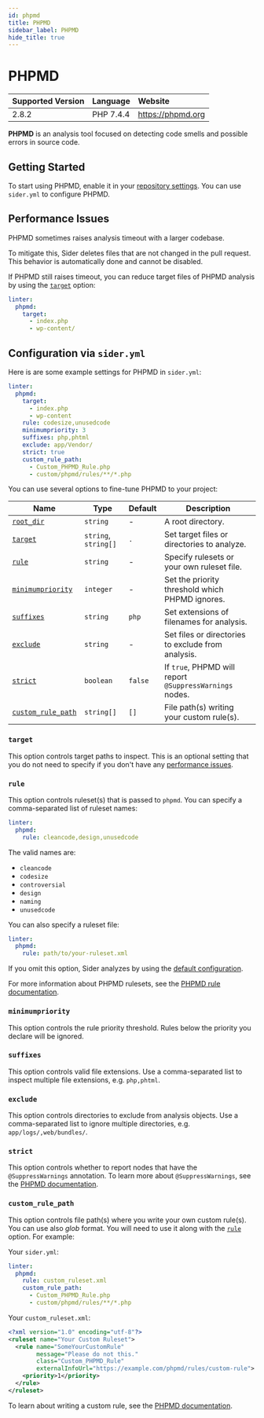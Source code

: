 ```yaml
---
id: phpmd
title: PHPMD
sidebar_label: PHPMD
hide_title: true
---
```


# PHPMD

| Supported Version | Language  | Website           |
| :---------------- | :-------- | :---------------- |
| 2.8.2             | PHP 7.4.4 | https://phpmd.org |

**PHPMD** is an analysis tool focused on detecting code smells and possible errors in source code.

## Getting Started

To start using PHPMD, enable it in your [repository settings](../../getting-started/repository-settings.md).
You can use `sider.yml` to configure PHPMD.

## Performance Issues

PHPMD sometimes raises analysis timeout with a larger codebase.

To mitigate this, Sider deletes files that are not changed in the pull request.
This behavior is automatically done and cannot be disabled.

If PHPMD still raises timeout, you can reduce target files of PHPMD analysis by using the [`target`](#target) option:

```yaml
linter:
  phpmd:
    target:
      - index.php
      - wp-content/
```

## Configuration via `sider.yml`

Here is are some example settings for PHPMD in `sider.yml`:

```yaml
linter:
  phpmd:
    target:
      - index.php
      - wp-content
    rule: codesize,unusedcode
    minimumpriority: 3
    suffixes: php,phtml
    exclude: app/Vendor/
    strict: true
    custom_rule_path:
      - Custom_PHPMD_Rule.php
      - custom/phpmd/rules/**/*.php
```

You can use several options to fine-tune PHPMD to your project:

| Name                                                                        | Type                 | Default | Description                                             |
| --------------------------------------------------------------------------- | -------------------- | ------- | ------------------------------------------------------- |
| [`root_dir`](../../getting-started/custom-configuration.md#root_dir-option) | `string`             | -       | A root directory.                                       |
| [`target`](#target)                                                         | `string`, `string[]` | `.`     | Set target files or directories to analyze.             |
| [`rule`](#rule)                                                             | `string`             | -       | Specify rulesets or your own ruleset file.              |
| [`minimumpriority`](#minimumpriority)                                       | `integer`            | -       | Set the priority threshold which PHPMD ignores.         |
| [`suffixes`](#suffixes)                                                     | `string`             | `php`   | Set extensions of filenames for analysis.               |
| [`exclude`](#exclude)                                                       | `string`             | -       | Set files or directories to exclude from analysis.      |
| [`strict`](#strict)                                                         | `boolean`            | `false` | If `true`, PHPMD will report `@SuppressWarnings` nodes. |
| [`custom_rule_path`](#custom_rule_path)                                     | `string[]`           | `[]`    | File path(s) writing your custom rule(s).               |

### `target`

This option controls target paths to inspect. This is an optional setting that you do not need to specify if you don't have any [performance issues](#performance-issues).

### `rule`

This option controls ruleset(s) that is passed to `phpmd`. You can specify a comma-separated list of ruleset names:

```yaml
linter:
  phpmd:
    rule: cleancode,design,unusedcode
```

The valid names are:

- `cleancode`
- `codesize`
- `controversial`
- `design`
- `naming`
- `unusedcode`

You can also specify a ruleset file:

```yaml
linter:
  phpmd:
    rule: path/to/your-ruleset.xml
```

If you omit this option, Sider analyzes by using the [default configuration](https://github.com/sider/runners/blob/master/images/phpmd/sider_config.xml).

For more information about PHPMD rulesets, see the [PHPMD rule documentation](https://phpmd.org/rules/index.html).

### `minimumpriority`

This option controls the rule priority threshold. Rules below the priority you declare will be ignored.

### `suffixes`

This option controls valid file extensions. Use a comma-separated list to inspect multiple file extensions, e.g. `php,phtml`.

### `exclude`

This option controls directories to exclude from analysis objects.
Use a comma-separated list to ignore multiple directories, e.g. `app/logs/,web/bundles/`.

### `strict`

This option controls whether to report nodes that have the `@SuppressWarnings` annotation.
To learn more about `@SuppressWarnings`, see the [PHPMD documentation](https://phpmd.org/documentation/suppress-warnings.html).

### `custom_rule_path`

This option controls file path(s) where you write your own custom rule(s). You can use also _glob_ format.
You will need to use it along with the [`rule`](#rule) option. For example:

Your `sider.yml`:

```yaml
linter:
  phpmd:
    rule: custom_ruleset.xml
    custom_rule_path:
      - Custom_PHPMD_Rule.php
      - custom/phpmd/rules/**/*.php
```

Your `custom_ruleset.xml`:

```xml
<?xml version="1.0" encoding="utf-8"?>
<ruleset name="Your Custom Ruleset">
  <rule name="SomeYourCustomRule"
        message="Please do not this."
        class="Custom_PHPMD_Rule"
        externalInfoUrl="https://example.com/phpmd/rules/custom-rule">
    <priority>1</priority>
  </rule>
</ruleset>
```

To learn about writing a custom rule, see the [PHPMD documentation](https://phpmd.org/documentation/writing-a-phpmd-rule.html).
